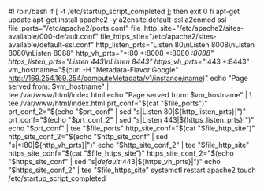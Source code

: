 #! /bin/bash
if [ -f /etc/startup_script_completed ]; then
exit 0
fi
apt-get update
apt-get install apache2 -y
a2ensite default-ssl
a2enmod ssl
file_ports="/etc/apache2/ports.conf"
file_http_site="/etc/apache2/sites-available/000-default.conf"
file_https_site="/etc/apache2/sites-available/default-ssl.conf"
http_listen_prts="Listen 80\nListen 8008\nListen 8080\nListen 8088"
http_vh_prts="*:80 *:8008 *:8080 *:8088"
https_listen_prts="Listen 443\nListen 8443"
https_vh_prts="*:443 *:8443"
vm_hostname="$(curl -H "Metadata-Flavor:Google" \
http://169.254.169.254/computeMetadata/v1/instance/name)"
echo "Page served from: $vm_hostname" | \
tee /var/www/html/index.html
echo "Page served from: $vm_hostname" | \
tee /var/www/html/index.html
prt_conf="$(cat "$file_ports")"
prt_conf_2="$(echo "$prt_conf" | sed "s|Listen 80|${http_listen_prts}|")"
prt_conf="$(echo "$prt_conf_2" | sed "s|Listen 443|${https_listen_prts}|")"
echo "$prt_conf" | tee "$file_ports"
http_site_conf="$(cat "$file_http_site")"
http_site_conf_2="$(echo "$http_site_conf" | sed "s|*:80|${http_vh_prts}|")"
echo "$http_site_conf_2" | tee "$file_http_site"
https_site_conf="$(cat "$file_https_site")"
https_site_conf_2="$(echo "$https_site_conf" | sed "s|_default_:443|${https_vh_prts}|")"
echo "$https_site_conf_2" | tee "$file_https_site"
systemctl restart apache2
touch /etc/startup_script_completed